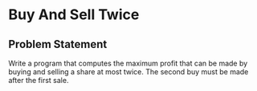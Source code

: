 # Buy And Sell Twice

## Problem Statement

Write a program that computes the maximum profit that can be made by buying and selling a share at most twice. The second buy must be made after the first sale.
